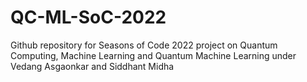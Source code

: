 # QC-ML-SoC-2022
Github repository for Seasons of Code 2022 project on Quantum Computing, Machine Learning and Quantum Machine Learning under Vedang Asgaonkar and Siddhant Midha
